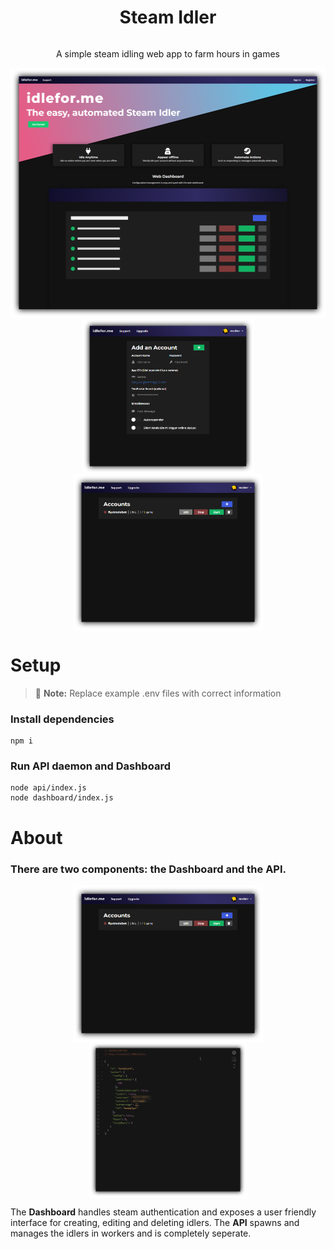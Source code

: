 <span align="center" style="display: flex; flex-direction: column;">
  <h1><b>Steam Idler</b></h1>
  <p>A simple steam idling web app to farm hours in games</p>
</span>
<span align="center" style="display: flex; flex-wrap: wrap; justify-content: center; align-items: center"> 
<img src="./screenshots/landing.png" alt="landing page" height="400">
<img src="./screenshots/add_account.png" alt="add account" height="250">
<img src="./screenshots/dashboard.png" alt="dashboard" height="250">
</span>

<h1>Setup</h1>

> 📝 **Note:** Replace example .env files with correct information

### Install dependencies
```
npm i
```

### Run API daemon and Dashboard
```
node api/index.js
node dashboard/index.js
```

<h1>About</h1>
<h3>There are two components: the <b>Dashboard</b> and the <b>API</b>.</h3>

<span style="display: flex; flex-wrap: wrap; justify-content: center;"> 
<img src="./screenshots/dashboard.png" alt="dashboard" height="250">
<img src="./screenshots/api.png" alt="api" height="250">
</span>

<p>The <b>Dashboard</b> handles steam authentication and exposes a user friendly interface for creating, editing and deleting idlers. The <b>API</b> spawns and manages the idlers in workers and is completely seperate.</p>